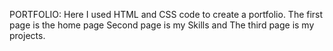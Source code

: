 PORTFOLIO:
Here I used HTML and CSS code to create a portfolio.
The first page is the home page
Second page is my Skills and The third page is my projects.
